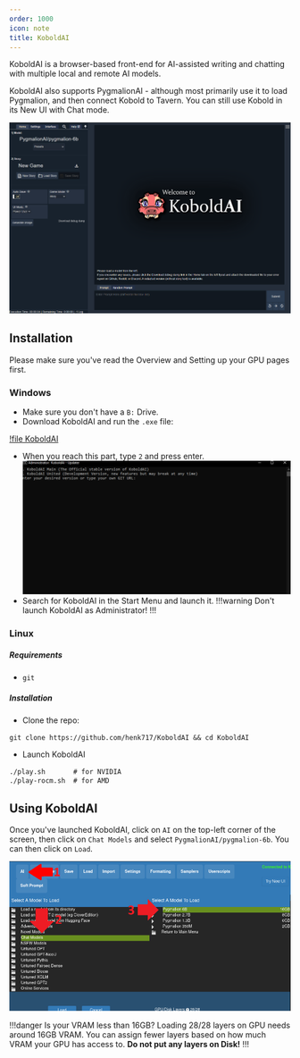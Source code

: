```yaml
---
order: 1000
icon: note
title: KoboldAI
---
```


KoboldAI is a browser-based front-end for AI-assisted writing and chatting with multiple local and remote AI models. 

KoboldAI also supports PygmalionAI - although most primarily use it to load Pygmalion, and then connect Kobold to Tavern. You can still use Kobold in its New UI with Chat mode. 

![](/static/KoboldAI-newui.PNG)

## Installation

Please make sure you've read the Overview and Setting up your GPU pages first. 

### Windows

- Make sure you don't have a `B:` Drive.
- Download KoboldAI and run the `.exe` file:

[!file KoboldAI](https://koboldai.org/windows)
- When you reach this part, type `2` and press enter.
![](/static/kobold-local-3.png)
- Search for KoboldAI in the Start Menu and launch it.
!!!warning
Don't launch KoboldAI as Administrator!
!!!

### Linux

##### Requirements
- `git`

##### Installation
- Clone the repo:
```
git clone https://github.com/henk717/KoboldAI && cd KoboldAI
```
- Launch KoboldAI
```
./play.sh       # for NVIDIA
./play-rocm.sh  # for AMD
```

## Using KoboldAI

Once you've launched KoboldAI, click on `AI` on the top-left corner of the screen, then click on `Chat Models` and select `PygmalionAI/pygmalion-6b`. You can then click on `Load`.

![](/static/kobold-local.png)

!!!danger Is your VRAM less than 16GB?
Loading 28/28 layers on GPU needs around 16GB VRAM. You can assign fewer layers based on how much VRAM your GPU has access to. **Do not put any layers on Disk!**
!!!
